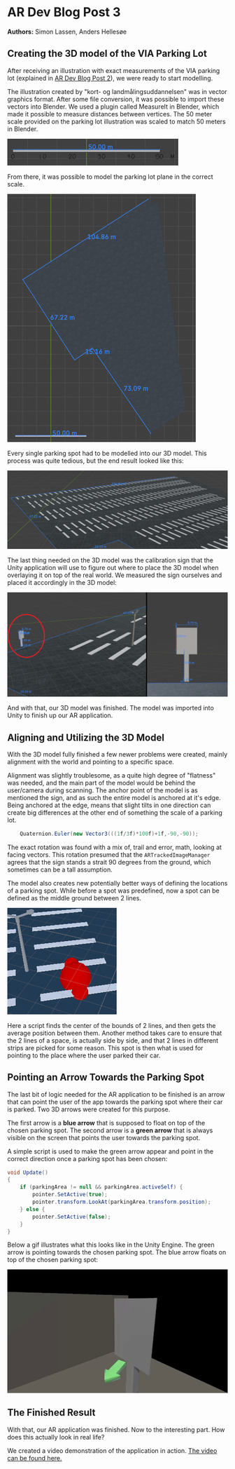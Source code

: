 # AR Dev Blog Post 3
**Authors:** Simon Lassen, Anders Hellesøe

## Creating the 3D model of the VIA Parking Lot
After receiving an illustration with exact measurements of the VIA parking lot (explained in [AR Dev Blog Post 2](../AR%20Dev%20Blog%20Post%202/README.md)), we were ready to start modelling.

The illustration created by "kort- og landmålingsuddannelsen" was in vector graphics format.
After some file conversion, it was possible to import these vectors into Blender.
We used a plugin called MeasureIt in Blender, which made it possible to measure distances between vertices. The 50 meter scale provided on the parking lot illustration was scaled to match 50 meters in Blender.

![Using MeasureIt to get the correct scale](media/MeasureIT-scale.png)

From there, it was possible to model the parking lot plane in the correct scale.

![Parking lot plane in correct scale](media/parking-lot-plane.png)

Every single parking spot had to be modelled into our 3D model. This process was quite tedious, but the end result looked like this:

![Parking spots on the 3D model](media/parking-spots.png)

The last thing needed on the 3D model was the calibration sign that the Unity application will use to figure out where to place the 3D model when overlaying it on top of the real world. We measured the sign ourselves and placed it accordingly in the 3D model:

![The calibration sign in our 3D model](media/calibration-sign.png)

And with that, our 3D model was finished. The model was imported into Unity to finish up our AR application.

## Aligning and Utilizing the 3D Model

With the 3D model fully finished a few newer problems were created, mainly alignment with the world and pointing to a specific space.

Alignment was slightly troublesome, as a quite high degree of "flatness" was needed, and the main part of the model would be behind the user/camera during scanning.
The anchor point of the model is as mentioned the sign, and as such the entire model is anchored at it's edge. Being anchored at the edge, means that slight tilts in one direction can create big differences at the other end of something the scale of a parking lot.

```cs
    Quaternion.Euler(new Vector3(((1f/3f)*100f)+1f,-90,-90));
```

The exact rotation was found with a mix of, trail and error, math, looking at facing vectors.
This rotation presumed that the `ARTrackedImageManager` agrees that the sign stands a strait 90 degrees from the ground, which sometimes can be a tall assumption.

The model also creates new potentially better ways of defining the locations of a parking spot. While before a spot was predefined, now a spot can be defined as the middle ground between 2 lines.

![Parking spot Gizmos](media/ParkingSpotGizmos.PNG)

Here a script finds the center of the bounds of 2 lines, and then gets the average position between them. Another method takes care to ensure that the 2 lines of a space, is actually side by side, and that 2 lines in different strips are picked for some reason. 
This spot is then what is used for pointing to the place where the user parked their car.

## Pointing an Arrow Towards the Parking Spot
The last bit of logic needed for the AR application to be finished is an arrow that can point the user of the app towards the parking spot where their car is parked.
Two 3D arrows were created for this purpose.

The first arrow is a **blue arrow** that is supposed to float on top of the chosen parking spot.
The second arrow is a **green arrow** that is always visible on the screen that points the user towards the parking spot.

A simple script is used to make the green arrow appear and point in the correct direction once a parking spot has been chosen:

```cs
void Update()
{
    if (parkingArea != null && parkingArea.activeSelf) {
        pointer.SetActive(true);
        pointer.transform.LookAt(parkingArea.transform.position);
    } else {
        pointer.SetActive(false);
    }
}
```

Below a gif illustrates what this looks like in the Unity Engine. The green arrow is pointing towards the chosen parking spot. The blue arrow floats on top of the chosen parking spot:

![Demonstration of arrows in 3D](media/parking-lot-arrows.gif)

## The Finished Result
With that, our AR application was finished. Now to the interesting part. How does this actually look in real life?

We created a video demonstration of the application in action. [The video can be found here.]()